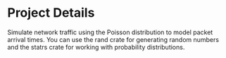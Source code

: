 # Project Details

Simulate network traffic using the Poisson distribution to model packet arrival times. You can use the rand crate for generating random numbers and the statrs crate for working with probability distributions.

